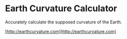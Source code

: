 # Earth Curvature Calculator

Accurately calculate the supposed curvature of the Earth.

[http://earthcurvature.com](http://earthcurvature.com)

